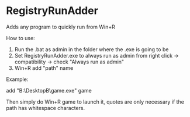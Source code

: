 # RegistryRunAdder
Adds any program to quickly run from Win+R

How to use:

1. Run the .bat as admin in the folder where the .exe is going to be
2. Set RegistryRunAdder.exe to always run as admin from right click -> compatibility -> check "Always run as admin"
3. Win+R add "path" name

Example:

add "B:\DesktopB\game.exe" game

Then simply do Win+R game to launch it, quotes are only necessary if the path has whitespace characters.
